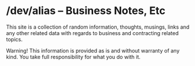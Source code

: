 # /dev/alias &ndash; Business Notes, Etc

This site is a collection of random information, thoughts, musings, links and any other related data with regards to business and contracting related topics.

Warning! This information is provided as is and without warranty of any kind. You take full responsibility for what you do with it.
